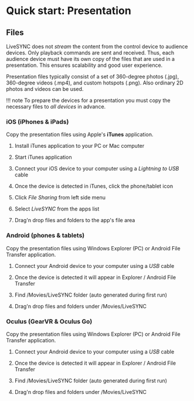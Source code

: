# Quick start: Presentation

## Files

LiveSYNC does not *stream* the content from the control device to audience devices. Only playback commands are sent and received. Thus, each audience device must have its own copy of the files that are used in a presentation. This ensures scalability and good user experience.

Presentation files typically consist of a set of 360-degree photos (.jpg), 360-degree videos (.mp4), and custom hotspots (.png). Also ordinary 2D photos and videos can be used.

!!! note
    To prepare the devices for a presentation you must copy the necessary files to *all devices* in advance.

### iOS (iPhones & iPads)

Copy the presentation files using Apple's **iTunes** application.

1. Install iTunes application to your PC or Mac computer

2. Start iTunes application

3. Connect your iOS device to your computer using a *Lightning to USB* cable

4. Once the device is detected in iTunes, click the phone/tablet icon

5. Click *File Sharing* from left side menu

6. Select *LiveSYNC* from the apps list

7. Drag'n drop files and folders to the app's file area

### Android (phones & tablets)

Copy the presentation files using Windows Explorer (PC) or Android File Transfer application.

1. Connect your Android device to your computer using a *USB* cable

2. Once the device is detected it will appear in Explorer / Android File Transfer

3. Find /Movies/LiveSYNC folder (auto generated during first run)

4. Drag'n drop files and folders under /Movies/LiveSYNC

### Oculus (GearVR & Oculus Go)

Copy the presentation files using Windows Explorer (PC) or Android File Transfer application.

1. Connect your Android device to your computer using a *USB* cable

2. Once the device is detected it will appear in Explorer / Android File Transfer

3. Find /Movies/LiveSYNC folder (auto generated during first run)

4. Drag'n drop files and folders under /Movies/LiveSYNC

